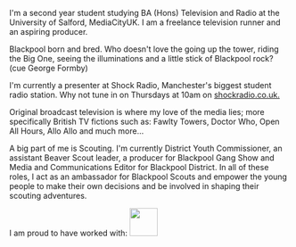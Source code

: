 I'm a second year student studying BA (Hons) Television and Radio at the University of Salford, MediaCityUK. I am a freelance television runner and an aspiring producer.

Blackpool born and bred. Who doesn't love the going up the tower, riding the Big One, seeing the illuminations and a little stick of Blackpool rock? (cue George Formby)

I'm currently a presenter at Shock Radio, Manchester's biggest student radio station. Why not tune in on Thursdays at 10am on <a href="shockradio.co.uk"> shockradio.co.uk. </a>

Original broadcast television is where my love of the media lies; more specifically British TV fictions such as: Fawlty Towers, Doctor Who, Open All Hours, Allo Allo and much more...

A big part of me is Scouting. I'm currently District Youth Commissioner, an assistant Beaver Scout leader, a producer for Blackpool Gang Show and Media and Communications Editor for Blackpool District. In all of these roles, I act as an ambassador for Blackpool Scouts and empower the young people to make their own decisions and be involved in shaping their scouting adventures.

I am proud to have worked with:
<img src="/images/logocredits/" height="50px">
